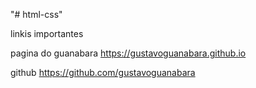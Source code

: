 "# html-css" 

linkis importantes 

pagina do guanabara
https://gustavoguanabara.github.io


github
https://github.com/gustavoguanabara